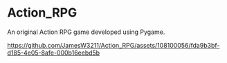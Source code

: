 # Action_RPG
An original Action RPG game developed using Pygame. 




https://github.com/JamesW3211/Action_RPG/assets/108100056/fda9b3bf-d185-4e05-8afe-000b16eebd5b



